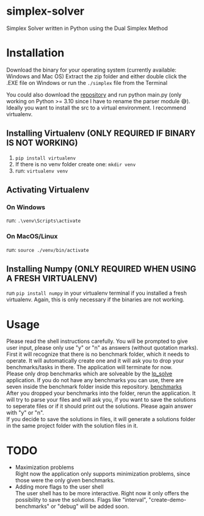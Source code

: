 # simplex-solver

Simplex Solver written in Python using the Dual Simplex Method

# Installation

Download the binary for your operating system (currently available: Windows and Mac OS)
Extract the zip folder and either double click the .EXE file on Windows or run the `./simplex` file from the Terminal

You could also download the [repository](https://github.com/fjure/simplex-solver/archive/refs/heads/main.zip) and run python main.py (only working on Python >= 3.10 since I have to rename the parser module :sweat_smile:). <br>
Ideally you want to install the src to a virtual environment. I recommend virtualenv.

## Installing Virtualenv (ONLY REQUIRED IF BINARY IS NOT WORKING)

1. `pip install virtualenv` <br>
2. If there is no venv folder create one: `mkdir venv` <br>
3. run: `virtualenv venv`

## Activating Virtualenv

### On Windows

run: `.\venv\Scripts\activate`

### On MacOS/Linux

run: `source ./venv/bin/activate`

## Installing Numpy (ONLY REQUIRED WHEN USING A FRESH VIRTUALENV)

run `pip install numpy` in your virtualenv terminal if you installed a fresh virtualenv. Again, this is only necessary if the binaries are not working.

# Usage

Please read the shell instructions carefully. You will be prompted to give user input, please only use "y" or "n" as answers (without quotation marks). <br>
First it will recognize that there is no benchmark folder, which it needs to operate. It will automatically create one and it will ask you to drop your benchmarks/tasks in there. The application will terminate for now. <br>
Please only drop benchmarks which are solveable by the [lp_solve](http://web.mit.edu/lpsolve/doc/) application. If you do not have any benchmarks you can use, there are seven inside the benchmark folder inside this repository. [benchmarks](https://github.com/fjure/simplex-solver/tree/main/benchmarks) <br>
After you dropped your benchmarks into the folder, rerun the application. It will try to parse your files and will ask you, if you want to save the solutions to seperate files or if it should print out the solutions. Please again answer with "y" or "n". <br>
If you decide to save the solutions in files, it will generate a solutions folder in the same project folder with the solution files in it.

# TODO

- Maximization problems <br>
  Right now the application only supports minimization problems, since those were the only given benchmarks. <br>
- Adding more flags to the user shell <br>
  The user shell has to be more interactive. Right now it only offers the possibility to save the solutions. Flags like "interval", "create-demo-benchmarks" or "debug" will be added soon.
